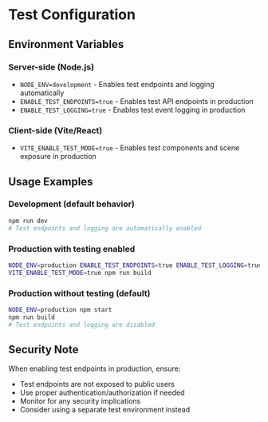 # Test Configuration

## Environment Variables

### Server-side (Node.js)

- `NODE_ENV=development` - Enables test endpoints and logging automatically
- `ENABLE_TEST_ENDPOINTS=true` - Enables test API endpoints in production
- `ENABLE_TEST_LOGGING=true` - Enables test event logging in production

### Client-side (Vite/React)

- `VITE_ENABLE_TEST_MODE=true` - Enables test components and scene exposure in production

## Usage Examples

### Development (default behavior)
```bash
npm run dev
# Test endpoints and logging are automatically enabled
```

### Production with testing enabled
```bash
NODE_ENV=production ENABLE_TEST_ENDPOINTS=true ENABLE_TEST_LOGGING=true npm start
VITE_ENABLE_TEST_MODE=true npm run build
```

### Production without testing (default)
```bash
NODE_ENV=production npm start
npm run build
# Test endpoints and logging are disabled
```

## Security Note

When enabling test endpoints in production, ensure:
- Test endpoints are not exposed to public users
- Use proper authentication/authorization if needed
- Monitor for any security implications
- Consider using a separate test environment instead 